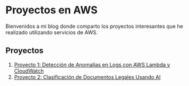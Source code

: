 # Proyectos en AWS

Bienvenidos a mi blog donde comparto los proyectos interesantes que he realizado utilizando servicios de AWS.

## Proyectos

1. [Proyecto 1: Detección de Anomalías en Logs con AWS Lambda y CloudWatch](proyecto1.md)
2. [Proyecto 2: Clasificación de Documentos Legales Usando AI](proyecto2.md)
